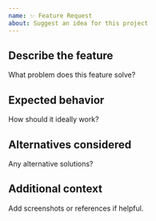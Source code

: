 ```yaml
---
name: ✨ Feature Request
about: Suggest an idea for this project
---
```


## Describe the feature
What problem does this feature solve?

## Expected behavior
How should it ideally work?

## Alternatives considered
Any alternative solutions?

## Additional context
Add screenshots or references if helpful.
